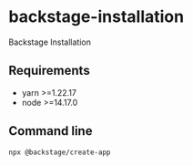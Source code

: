 # backstage-installation
Backstage Installation

## Requirements
- yarn >=1.22.17
- node >=14.17.0

## Command line
`npx @backstage/create-app`

